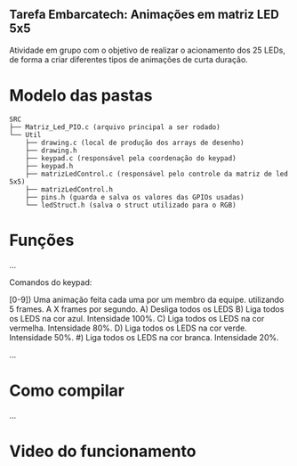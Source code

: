## Tarefa Embarcatech: Animações em matriz LED 5x5

Atividade em grupo com o objetivo de realizar o acionamento dos 25 LEDs, de forma a criar diferentes tipos de animações de curta duração.

# Modelo das pastas

```
SRC  
├── Matriz_Led_PIO.c (arquivo principal a ser rodado)  
└── Util  
    ├── drawing.c (local de produção dos arrays de desenho)  
    ├── drawing.h  
    ├── keypad.c (responsável pela coordenação do keypad)  
    ├── keypad.h  
    ├── matrizLedControl.c (responsável pelo controle da matriz de led 5x5)  
    ├── matrizLedControl.h  
    ├── pins.h (guarda e salva os valores das GPIOs usadas)  
    └── ledStruct.h (salva o struct utilizado para o RGB) 
``` 

# Funções

...

Comandos do keypad:

[0-9]) Uma animação feita cada uma por um membro da equipe. utilizando 5 frames. A X frames por segundo.
A) Desliga todos os LEDS
B) Liga todos os LEDS na cor azul. Intensidade 100%.
C) Liga todos os LEDS na cor vermelha. Intensidade 80%.
D) Liga todos os LEDS na cor verde. Intensidade 50%.
#) Liga todos os LEDS na cor branca. Intensidade 20%.

...

# Como compilar

...

# Video do funcionamento